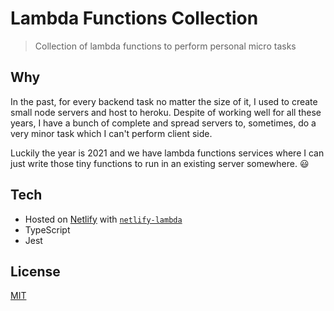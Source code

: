 # Lambda Functions Collection

> Collection of lambda functions to perform personal micro tasks

## Why

In the past, for every backend task no matter the size of it, I used to create small node servers and host to heroku. Despite of working well for all these years, I have a bunch of complete and spread servers to, sometimes, do a very minor task which I can't perform client side.

Luckily the year is 2021 and we have lambda functions services where I can just write those tiny functions to run in an existing server somewhere. 😃

## Tech

- Hosted on [Netlify](https://docs.netlify.com/functions/overview/) with [`netlify-lambda`](https://github.com/netlify/netlify-lambda)
- TypeScript
- Jest

## License

[MIT](./LICENSE)
